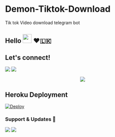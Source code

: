 # Demon-Tiktok-Download

Tik tok Video download telegram bot

## Hello <img src="https://github.com/TheDudeThatCode/TheDudeThatCode/blob/master/Assets/Hi.gif" width="29px"> ❤️🇱🇰

## Let's connect!
<p>
    <a href="https://t.me/DemonGirlSupport" target="blank"><img src="https://img.shields.io/badge/@DemonGirlSupport-30302f?style=flat&logo=telegram" /></a>
    <a href="https://t.me/Demon_TikTok_bot" target="blank"><img src="https://img.shields.io/badge/@Demon_TikTok_bot-30302f?style=flat&logo=telegram" /></a>


<p align="center"><a href="https://t.me/Demon_TikTok_bot"><img src="https://github.com/dDarkSkull93/Demon-Tiktok-Downloader/blob/main/unnamed.png"></a></p>
<p align="center">

## Heroku Deployment
[![Deploy](https://www.herokucdn.com/deploy/button.svg)](https://heroku.com/deploy?template=https://github.com/dDarkSkull93/Demon-Tiktok-Downloader)




### Support & Updates 🎑
<a href="https://t.me/DemonGirlSupport"><img src="https://img.shields.io/badge/Join-Group%20Support-blue.svg?style=for-the-badge&logo=Telegram"></a> <a href="https://t.me/DemonGirlUpdate"><img src="https://img.shields.io/badge/Join-Updates%20Channel-blue.svg?style=for-the-badge&logo=Telegram"></a>
